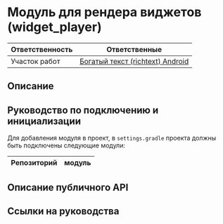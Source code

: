 # Модуль для рендера виджетов (widget_player)
| Ответственность | Ответственные |
|-----------------|---------------|
| Участок работ | [Богатый текст (richtext) Android](https://online.sbis.ru/area/9f5a655e-5301-4528-8460-4c272d6e51c9) |

## Описание


## Руководство по подключению и инициализации
Для добавления модуля в проект, в `settings.gradle` проекта должны быть подключены следующие модули:

| Репозиторий | модуль |
|-----------------|---------------|

## Описание публичного API

## Ссылки на руководства